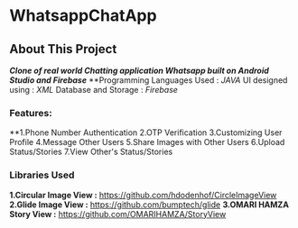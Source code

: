 # WhatsappChatApp
## About This Project 
***Clone of real world Chatting application Whatsapp built on Android Studio and Firebase***
**Programming Languages Used : _JAVA_
  UI designed using : _XML_ 
  Database and Storage : _Firebase_

### Features:

**1.Phone Number Authentication
  2.OTP Verification
  3.Customizing User Profile
  4.Message Other Users
  5.Share Images with Other Users
  6.Upload Status/Stories
  7.View Other's Status/Stories
  
  ### Libraries Used
  **1.Circular Image View :** https://github.com/hdodenhof/CircleImageView
  **2.Glide Image View :** https://github.com/bumptech/glide
  **3.OMARI HAMZA Story View :** https://github.com/OMARIHAMZA/StoryView
  

